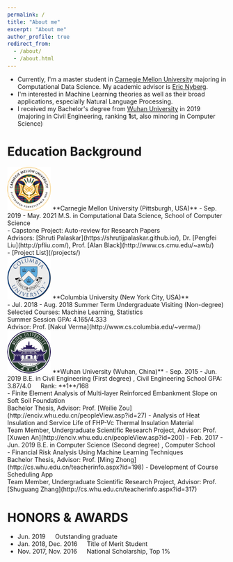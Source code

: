 ```yaml
---
permalink: /
title: "About me"
excerpt: "About me"
author_profile: true
redirect_from: 
  - /about/
  - /about.html
---
```


- Currently, I'm a master student in [Carnegie Mellon University](https://www.cmu.edu/) majoring in Computational Data Science. My academic advisor is [Eric Nyberg](https://www.lti.cs.cmu.edu/people/15337/eric-nyberg).
- I'm interested in Machine Learning theories as well as their broad applications, especially Natural Language Processing.
- I received my Bachelor's degree from [Wuhan University](https://en.whu.edu.cn/) in 2019 (majoring in Civil Engineering, ranking **1**st, also minoring in Computer Science)


Education Background
======
<img src="images/cmu.png" alt="Test Image" style="width:100px;display:inline">
**Carnegie Mellon University (Pittsburgh, USA)**
- Sep. 2019 - May. 2021  
M.S. in Computational Data Science, School of Computer Science<br>
    - Capstone Project: Auto-review for Research Papers<br>
Advisors: [Shruti Palaskar](https://shrutijpalaskar.github.io/), Dr. [Pengfei Liu](http://pfliu.com/), Prof. [Alan Black](http://www.cs.cmu.edu/~awb/)<br>
    - [Project List](/projects/)<br>


<img src="images/cu.png" alt="Test Image" style="width:100px;display:inline">
**Columbia University (New York City, USA)**<br>
- Jul. 2018 - Aug. 2018       
Summer Term Undergraduate Visiting (Non-degree)  
Selected Courses: Machine Learning, Statistics<br>
Summer Session GPA: 4.165/4.333<br>
Advisor: Prof. [Nakul Verma](http://www.cs.columbia.edu/~verma/)

<img src="images/whu.png" alt="Test Image" style="width:100px;display:inline">
**Wuhan University (Wuhan, China)**             
- Sep. 2015 - Jun. 2019  
B.E. in Civil Engineering (First degree) , Civil Engineering School  
GPA: 3.87/4.0 &emsp; Rank: **1**/168<br>  
    - Finite Element Analysis of Multi-layer Reinforced Embankment Slope on Soft Soil Foundation<br>
Bachelor Thesis, Advisor: Prof. [Weilie Zou](http://enciv.whu.edu.cn/peopleView.asp?id=27)
    - Analysis of Heat Insulation and Service Life of FHP-Vc Thermal Insulation Material<br>
Team Member, Undergraduate Scientific Research Project, Advisor: Prof. [Xuwen An](http://enciv.whu.edu.cn/peopleView.asp?id=200)
- Feb. 2017 - Jun. 2019  
B.E. in Computer Science (Second degree) , Computer School<br>
    - Financial Risk Analysis Using Machine Learning Techniques<br>
Bachelor Thesis, Advisor: Prof. [Ming Zhong](http://cs.whu.edu.cn/teacherinfo.aspx?id=198)
    - Development of Course Scheduling App<br>
Team Member, Undergraduate Scientific Research Project, Advisor: Prof. [Shuguang Zhang](http://cs.whu.edu.cn/teacherinfo.aspx?id=317)

HONORS & AWARDS
======
- Jun. 2019 &emsp; Outstanding graduate
- Jan. 2018, Dec. 2016 &emsp; Title of Merit Student
- Nov. 2017, Nov. 2016 &emsp; National Scholarship, Top 1%


